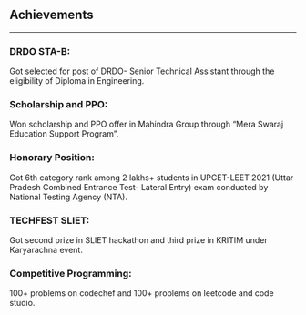 ## Achievements  
---
###	DRDO STA-B:
 Got selected for post of DRDO- Senior Technical Assistant through the eligibility of Diploma in Engineering.

### Scholarship and PPO: 
Won scholarship and PPO offer in Mahindra Group through “Mera Swaraj Education Support Program”.

### Honorary Position: 
Got 6th category rank among 2 lakhs+ students in UPCET-LEET 2021 (Uttar Pradesh Combined Entrance Test- Lateral Entry) exam conducted by National Testing Agency (NTA).

### TECHFEST SLIET: 
Got second prize in SLIET hackathon and third prize in KRITIM under Karyarachna event.  

### Competitive Programming:
100+ problems on codechef and 100+ problems on leetcode and code studio.

